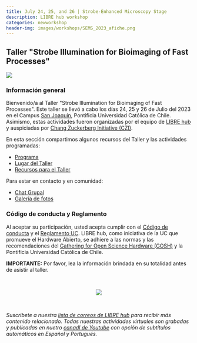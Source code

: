 ```yaml
---
title: July 24, 25, and 26 | Strobe-Enhanced Microscopy Stage
description: LIBRE hub workshop
categories: newworkshop
header-img: images/workshops/SEMS_2023_afiche.png
---
```


## Taller "Strobe Illumination for Bioimaging of Fast Processes"

<img src="{{site.baseurl}}/images/others/SEMS_3.jpg" data-action="zoom">

### Información general

Bienvenido/a al Taller "Strobe Illumination for Bioimaging of Fast Processes". Este taller se llevó a cabo los días 24, 25 y 26 de Julio del 2023 en el Campus [San Joaquin](https://www.uc.cl/universidad/nuestros-campus/san-joaquin/), Pontificia Universidad Católica de Chile. Asimismo, estas actividades fueron organizadas por el equipo de [LIBRE hub](https://librehub.github.io/people/) y auspiciadas por [Chang Zuckerberg Initiative (CZI)](https://chanzuckerberg.com/).

En esta sección compartimos algunos recursos del Taller y las actividades programadas:

- [Programa](/workshops/SEMS_2023/program/)
- [Lugar del Taller](/workshops/SEMS_2023/place/)
- [Recursos para el Taller](/workshops/SEMS_2023/resources/)

Para estar en contacto y en comunidad:

- [Chat Grupal](https://chat.whatsapp.com/Fc0E7UzZYZX3Ky3zRG1wtx)
- [Galería de fotos](https://www.flickr.com/people/197037882@N02/)

### Código de conducta y Reglamento

Al aceptar su participación, usted acepta cumplir con el [Código de conducta](https://openhardware.science/gosh-2017/gosh-code-of-conduct/) y el [Reglamento UC](https://www.ing.uc.cl/electrica/wp-content/uploads/2020/09/reglamento-laboratorio-de-fabricacin-de-ingeniera-elctrica-fablabv3.pdf). LIBRE hub, como iniciativa de la UC que promueve el Hardware Abierto, se adhiere a las normas y las recomendaciones del [Gathering for Open Science Hardware (GOSH)](https://openhardware.science/) y la Pontificia Universidad Católica de Chile.

**IMPORTANTE:** Por favor, lea la información brindada en su totalidad antes de asistir al taller.

<br>

<p align="center">
<img src="{{site.baseurl}}/images/workshops/SEMS_2023_afiche.png">
</p>

<br>

*Suscribete a nuestra [lista de correos de LIBRE hub](https://mailchi.mp/2efa11be3d6b/libre_hub) para recibir más contenido relacionado. Todas nuestras actividades virtuales son grabadas y publicadas en nuetro [canadl de Youtube](https://www.youtube.com/channel/UCKaffupDA8KKrDE0rd668Xw) con opción de subtítulos automáticos en Español y Portugués.*

<!--

### In-person workshop | Date: 24-26 July, 2023 | Location: [San Joaquin Campus](https://www.uc.cl/universidad/nuestros-campus/san-joaquin/), UC, Santiago, Chile

<br>

We are thrilled to invite you to an exciting hands-on workshop on building, using, and modifying our low-cost microfluidic droplet generation workstation. During the workshop, you will:
- Learn the fundamentals of stroboscopy (visualization of fast-moving particles) in microfluidics research.
- Gain hands-on experience in assembling and operating our low-cost microfluidic droplet generation workstation.
- Explore various applications and research opportunities utilizing droplets microfluidics.
- Collaborate with experts and fellow researchers to exchange ideas and experiences.

Whether you are new to microfluidics or looking to enhance your existing knowledge, this workshop offers an opportunity to expand your skill set and propel your research forward. Don't miss out on this invaluable learning experience.

Spaces are limited, so we encourage you to reserve your spot soon. To register or learn more about the workshop, please fill out [this form](https://tinyurl.com/microfluidics-librehub).

We look forward to seeing you in Chile and embarking on this exciting journey together of open-source technologies!

<p align="center">
<a href="https://tinyurl.com/microfluidics-librehub" target="_blank"><img src="{{site.baseurl}}/images/others/strobeillum.png"></a>
</p>

<br>

*Subscribe to the [LIBRE_hub mailing list](https://mailchi.mp/2efa11be3d6b/libre_hub) for more content related. All online activities are recorded and posted on [Youtube](https://www.youtube.com/channel/UCKaffupDA8KKrDE0rd668Xw) with subtitle options for Spanish and Portuguese.*

-->
